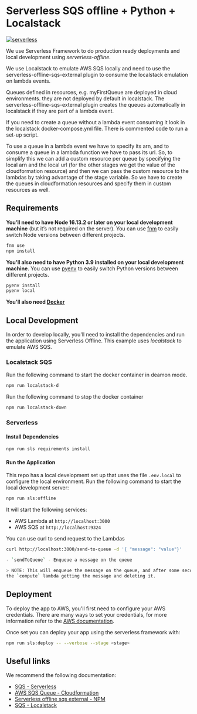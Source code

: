 # Serverless SQS offline + Python + Localstack

[![serverless](http://public.serverless.com/badges/v3.svg)](http://www.serverless.com)

We use Serverless Framework to do production ready deployments and local development using
_serverless-offline_.

We use Localstack to emulate AWS SQS locally and need to use the serverless-offline-sqs-external plugin to consume the localstack emulation on lambda events.

Queues defined in resources, e.g. myFirstQueue are deployed in cloud environments. they are not deployed by default in localstack. The serverless-offline-sqs-external plugin creates the queues automatically in localstack if they are part of a lambda event.

If you need to create a queue without a lambda event consuming it look in the localstack docker-compose.yml file. There is commented code to run a set-up script.

To use a queue in a lambda event we have to specify its arn, and to consume a queue in a lambda function we have to pass its url. So, to simplify this we can add a custom resource per queue by specifying the local arn and the local url (for the other stages we get the value of the cloudformation resource) and then we can pass the custom resource to the lambdas by taking advantage of the stage variable. So we have to create the queues in cloudformation resources and specify them in custom resources as well.

## Requirements

**You’ll need to have Node 16.13.2 or later on your local development machine** (but it’s not required on the server). You can use [fnm](https://github.com/Schniz/fnm) to easily switch Node versions between different projects.

```sh
fnm use
npm install
```

**You'll also need to have Python 3.9 installed on your local development machine**. You can use [pyenv](https://github.com/pyenv/pyenv) to easily switch Python versions between different projects.

```sh
pyenv install
pyenv local
```

**You'll also need [Docker](https://www.docker.com/)**

## Local Development

In order to develop locally, you'll need to install the dependencies and run the application using Serverless Offline.
This example uses _localstack_ to emulate AWS SQS.

### Localstack SQS

Run the following command to start the docker container in deamon mode.

```sh
npm run localstack-d
```

Run the following command to stop the docker container

```sh
npm run localstack-down
```

### Serverless

#### Install Dependencies

```sh
npm run sls requirements install
```

#### Run the Application

This repo has a local development set up that uses the file `.env.local` to configure the local environment.
Run the following command to start the local development server:

```sh
npm run sls:offline
```

It will start the following services:

- AWS Lambda at `http://localhost:3000`
- AWS SQS at `http://localhost:9324`

You can use curl to send request to the Lambdas

```sh
curl http://localhost:3000/send-to-queue -d '{ "message": "value"}'

- `sendToQueue` - Enqueue a message on the queue

> NOTE: This will enqueue the message on the queue, and after some seconds you will see
the `compute` lambda getting the message and deleting it.
```

## Deployment

To deploy the app to AWS, you'll first need to configure your AWS credentials. There are many ways
to set your credentials, for more information refer to the [AWS documentation](https://docs.aws.amazon.com/cli/latest/userguide/cli-configure-quickstart.html).

Once set you can deploy your app using the serverless framework with:

```sh
npm run sls:deploy -- --verbose --stage <stage>
```

## Useful links

We recommend the following documentation:

- [SQS - Serverless](https://www.serverless.com/framework/docs/providers/aws/events/sqs)
- [AWS SQS Queue - Cloudformation](https://docs.aws.amazon.com/AWSCloudFormation/latest/UserGuide/aws-resource-sqs-queue.html)
- [Serverless offline sqs external - NPM](https://www.npmjs.com/package/serverless-offline-sqs-external)
- [SQS - Localstack](https://docs.localstack.cloud/user-guide/aws/sqs/)
